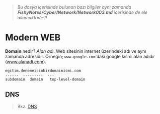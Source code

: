 > *Bu dosya içerisinde bulunan bazı bilgiler aynı zamanda **FishyNotes/Cyber/Network/Network003.md** içerisinde de ele alınmaktadır!!!*

# Modern WEB
**Domain** nedir? *Alan adı*. Web sitesinin internet üzerindeki adı ve aynı zamanda adresidir. Örneğin;
`www.google.com`'daki google kısmı alan adıdır (www.alanadi.com).
```
egitim.denemeicinbirdomainismi.com
------  ---------  ---
subdomain  domain   top-level-domain

```
## DNS
> Bkz. [DNS](FishyNotes/Cyber/Network/Network003.md)

